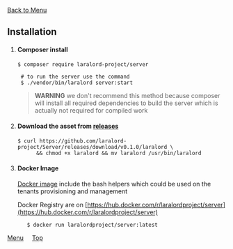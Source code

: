 [Back to Menu](../README.md#documentation)<a id='top'></a>
## **Installation**

1. #### **Composer install**

   ``$ composer require laralord-project/server``

   ```
    # to run the server use the command
    $ ./vendor/bin/laralord server:start
   ```
   > **WARNING** we don't recommend this method  because composer will install all required dependencies to build the server which is actually not required for compiled work
2. #### Download the asset from [releases](https://github.com/laralord-project/Server/releases)
    ```
    $ curl https://github.com/laralord-project/Server/releases/download/v0.1.0/laralord \ 
          && chmod +x laralord && mv laralord /usr/bin/laralord
   ```
3. #### **Docker Image**

   [Docker image](https://hub.docker.com/r/laralordproject/server) include the bash helpers which could be used on the tenants provisioning and management
   
   Docker Registry are on [https://hub.docker.com/r/laralordproject/server](https://hub.docker.com/r/laralordproject/server)

   ```
      $ docker run laralordproject/server:latest   
   ```

[Menu](../README.md#documentation) &nbsp; &nbsp;  [Top](#top)

